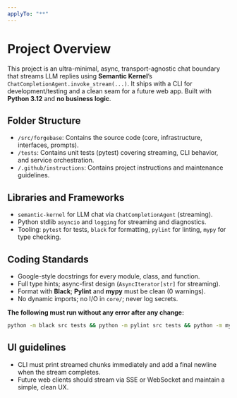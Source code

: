 ```yaml
---
applyTo: "**"
---
```

# Project Overview

This project is an ultra-minimal, async, transport-agnostic chat boundary that streams LLM replies using **Semantic Kernel**’s `ChatCompletionAgent.invoke_stream(...)`. It ships with a CLI for development/testing and a clean seam for a future web app. Built with **Python 3.12** and **no business logic**.

## Folder Structure

* `/src/forgebase`: Contains the source code (core, infrastructure, interfaces, prompts).
* `/tests`: Contains unit tests (pytest) covering streaming, CLI behavior, and service orchestration.
* `/.github/instructions`: Contains project instructions and maintenance guidelines.

## Libraries and Frameworks

* `semantic-kernel` for LLM chat via `ChatCompletionAgent` (streaming).
* Python stdlib `asyncio` and `logging` for streaming and diagnostics.
* Tooling: `pytest` for tests, `black` for formatting, `pylint` for linting, `mypy` for type checking.

## Coding Standards

* Google-style docstrings for every module, class, and function.
* Full type hints; async-first design (`AsyncIterator[str]` for streaming).
* Format with **Black**; **Pylint** and **mypy** must be clean (0 warnings).
* No dynamic imports; no I/O in `core/`; never log secrets.

**The following must run without any error after any change:**

```bash
python -m black src tests && python -m pylint src tests && python -m mypy src && python -m pytest tests
```

## UI guidelines

* CLI must print streamed chunks immediately and add a final newline when the stream completes.
* Future web clients should stream via SSE or WebSocket and maintain a simple, clean UX.